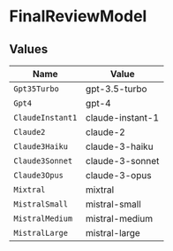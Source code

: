 # FinalReviewModel


## Values

| Name             | Value            |
| ---------------- | ---------------- |
| `Gpt35Turbo`     | gpt-3.5-turbo    |
| `Gpt4`           | gpt-4            |
| `ClaudeInstant1` | claude-instant-1 |
| `Claude2`        | claude-2         |
| `Claude3Haiku`   | claude-3-haiku   |
| `Claude3Sonnet`  | claude-3-sonnet  |
| `Claude3Opus`    | claude-3-opus    |
| `Mixtral`        | mixtral          |
| `MistralSmall`   | mistral-small    |
| `MistralMedium`  | mistral-medium   |
| `MistralLarge`   | mistral-large    |